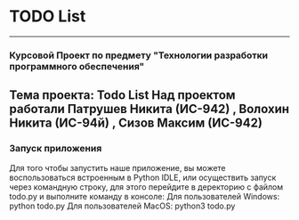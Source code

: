 # TODO List 
---
### Курсовой Проект по предмету "Технологии разработки программного обеспечения"
Тема проекта: Todo List 
Над проектом работали **Патрушев Никита (ИС-942)** , **Волохин Никита (ИС-94й)** , **Сизов Максим (ИС-942)**
---
### Запуск приложения
Для того чтобы запустить наше приложение, вы можете воспользоваться встроенным в Python IDLE, или осуществить запуск через командную строку, для этого перейдите в деректорию с файлом todo.py и выполните команду в консоле:
Для пользователей Windows:
    python todo.py
Для пользователей MacOS:
    python3 todo.py
